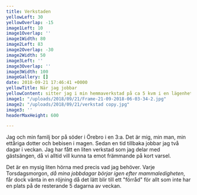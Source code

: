 ```yaml
---
title: Verkstaden
yellowLeft: 30
yellowOverlap: -15
image1Left: 10
image1Overlap: ''
image1Width: 80
image2Left: 83
image2Overlap: -30
image2Width: 50
image3Left: ''
image3Overlap: ''
image3Width: 100
imageGallery: []
date: 2018-09-21 17:46:41 +0000
yellowTitle: När jag jobbar
yellowContent: sitter jag i min hemmaverkstad på ca 5 kvm i en lägenhet i Örebro.
image1: "/uploads/2018/09/21/Frame-21-09-2018-06-03-34-2.jpg"
image2: "/uploads/2018/09/21/verkstad copy.jpg"
image3: ''
headerMaxHeight: 600

---
```

Jag och min familj bor på söder i Örebro i en 3:a. Det är mig, min man, min ettåriga dotter och bebisen i magen. Sedan en tid tillbaka jobbar jag två dagar i veckan. Jag har fått en liten verkstad som jag delar med gästsängen, då vi alltid vill kunna ta emot främmande på kort varsel.   
  
Det är en mysig liten hörna med precis vad jag behöver. Varje Torsdagsmorgon, _då mina jobbdagar börjar igen efter mammaledigheten_, får dock vänta in en röjning då det lätt blir till ett "förråd" för allt som inte har en plats på de resterande 5 dagarna av veckan.